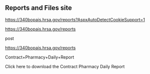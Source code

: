 ## Reports and Files site
https://340bopais.hrsa.gov/reports?AspxAutoDetectCookieSupport=1

https://340bopais.hrsa.gov/reports

post

https://340bopais.hrsa.gov/reports

Contract+Pharmacy+Daily+Report

Click here to download the Contract Pharmacy Daily Report